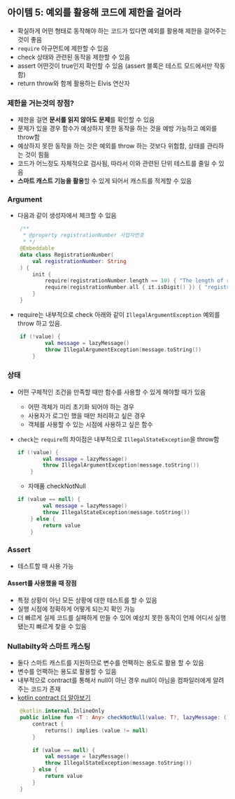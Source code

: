 ## 아이템 5: 예외를 활용해 코드에 제한을 걸어라

- 확실하게 어떤 형태로 동작해야 하는 코드가 있다면 예외를 활용해 제한을 걸어주는 것이 좋음
- `require` 아규먼트에 제한할 수 있음
- check 상태와 관련된 동작을 제한할 수 있음
- assert 어떤것이 true인지 확인할 수 있음 (assert 블록은 테스트 모드에서만 작동함)
- return throw와 함께 활용하는 Elvis 연산자

### 제한을 거는것의 장점?

- 제한을 걸면 **문서를 읽지 않아도 문제**를 확인할 수 있음
- 문제가 있을 경우 함수가 예상하지 못한 동작을 하는 것을 예방 가능하고 예외를 throw함
- 예상하지 못한 동작을 하는 것은 예외를 throw 하는 것보다 위험함, 상태를 관리하는 것이 힘듦
- 코드가 어느정도 자체적으로 검사됨, 따라서 이와 관련된 단위 테스트를 줄일 수 있음
- **스마트 캐스트 기능을 활용**할 수 있게 되어서 캐스트를 적게할 수 있음

### Argument

- 다음과 같이 생성자에서 체크할 수 있음

```kotlin
    /**
     * @property registrationNumber 사업자번호
     * */
    @Embeddable
    data class RegistrationNumber(
        val registrationNumber: String
    ) {
        init {
            require(registrationNumber.length == 10) { "The length of registration number can only 10" }
            require(registrationNumber.all { it.isDigit() }) { "registration number can only digit" }
        }
    }
```

- require는 내부적으로 check 아래와 같이 `IllegalArgumentException` 예외를 throw 하고 있음.

```kotlin
    if (!value) {
            val message = lazyMessage()
            throw IllegalArgumentException(message.toString())
        }
```

### 상태

- 어떤 구체적인 조건을 만족할 때만 함수를 사용할 수 있게 해야할 때가 있음
    - 어떤 객체가 미리 초기화 되어야 하는 경우
    - 사용자가 로그인 했을 때만 처리하고 싶은 경우
    - 객체를 사용할 수 있는 시점에 사용하고 싶은 함수

- `check`는 `require`의 차이점은 내부적으로 `IllegalStateException`을 throw함

    ```kotlin
    if (!value) {
            val message = lazyMessage()
            throw IllegalArgumentException(message.toString())
        }
    ```

    - 자매품 checkNotNull

    ```kotlin
    if (value == null) {
            val message = lazyMessage()
            throw IllegalStateException(message.toString())
        } else {
            return value
        }
    ```

### Assert

- 테스트할 때 사용 가능

#### Assert를 사용했을 때 장점

- 특정 상황이 아닌 모든 상황에 대한 테스트를 할 수 있음
- 실행 시점에 정확하게 어떻게 되는지 확인 가능
- 더 빠르게 실제 코드를 실패하게 만들 수 있어 예상치 못한 동작이 언제 어디서 실행됐는지 빠르게 찾을 수 있음

### Nullabilty와 스마트 캐스팅

- 둘다 스마트 캐스트를 지원하므로 변수를 언팩하는 용도로 활용 할 수 있음
- 변수를 언팩하는 용도로 활용할 수 있음
- 내부적으로 contract를 통해서 null이 아닌 경우 null이 아님을 컴파일러에게 알려주는 코드가 존재
- [kotlin contract 더 알아보기](https://www.baeldung.com/kotlin/contracts)

```kotlin
    @kotlin.internal.InlineOnly
    public inline fun <T : Any> checkNotNull(value: T?, lazyMessage: () -> Any): T {
        contract {
            returns() implies (value != null)
        }
    
        if (value == null) {
            val message = lazyMessage()
            throw IllegalStateException(message.toString())
        } else {
            return value
        }
    }
```